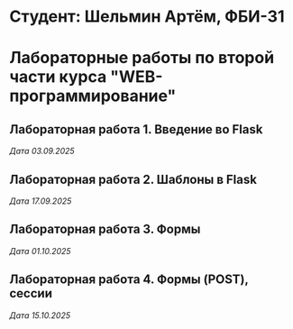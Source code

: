 # Студент: Шельмин Артём, ФБИ-31

# Лабораторные работы по второй части курса "WEB-программирование"

## Лабораторная работа 1. Введение во Flask

*Дата 03.09.2025*

## Лабораторная работа 2. Шаблоны в Flask

*Дата 17.09.2025*

## Лабораторная работа 3. Формы

*Дата 01.10.2025*

## Лабораторная работа 4. Формы (POST), сессии

*Дата 15.10.2025*